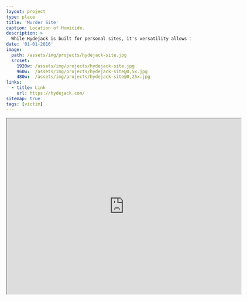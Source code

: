 ```yaml
---
layout: project
type: place
title: 'Murder Site'
caption: Location of Homicide.
description: >
  While Hydejack is built for personal sites, it's versatility allows it to be used a product page as well.
date: '01-01-2016'
image: 
  path: /assets/img/projects/hydejack-site.jpg
  srcset: 
    1920w: /assets/img/projects/hydejack-site.jpg
    960w:  /assets/img/projects/hydejack-site@0,5x.jpg
    480w:  /assets/img/projects/hydejack-site@0,25x.jpg
links:
  - title: Link
    url: https://hydejack.com/
sitemap: true
tags: [victim]
---
```

<iframe src="https://www.google.com/maps/d/u/0/embed?mid=1-_L86MZm4qn7-NR5lqFZTYeos2QeiKFL" width="640" height="480"></iframe>
